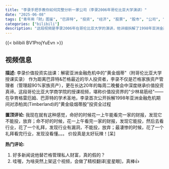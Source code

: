 ```yaml
---
title: "李录手把手教你如何完整分析一家公司（李录2006年哥伦比亚大学演讲）"
date: "2025-06-08"
tags: ["青年用「财」图鉴", "巴菲特", "投资", "经济", "股票", "股市", "公司", "价值投资", "李录", "青年用「财」图鉴6.0"]
categories: ["bilibili"]
description: "这段视频是李录2006年在哥伦比亚大学的演讲，他详细拆解了1998年亚洲金融危机期间对添柏岚(Timberland)的价值投资案例。作为芒格家族的资产管理者，李录分享了他如何分析一家公司，以及如何在危机中发现并投资“黄金烟蒂股”。这段视频被认为是价值投资界的经典教材。"
---
```


{{< bilibili BV1ProjYuEvn >}}

## 视频信息

**描述:**
李录价值投资实战课：解密亚洲金融危机中的"黄金烟蒂"（附哥伦比亚大学授课实录）
作为距离巴菲特&芒格最近的华人投资者，李录不仅是芒格家族资产管理者（管理超90%家族资产），更在长达20年的每周二晚餐会中深度继承价值投资真谛。这段哥伦比亚大学商学院的授课视频，堪称价值投资界的"少林易筋经"——在孕育格雷厄姆、巴菲特的学术圣地，李录首次公开拆解1998年亚洲金融危机期间对添柏岚(Timberland)的"黄金级烟蒂股"投资全过程

**置顶评论:**
我现在就有这种感觉，命好的时候花一上午能看完一家的财报，发现它不能投，放弃；命不好的时候，花一上午看完一家的财报，发现它能投，然后去看行业，花了一个礼拜，发现行业有漏洞，不能投，放弃；最凄惨的时候，花了一个礼拜看完行业，发现没看懂。。。
价投真是太好玩辣！[呆]

**热门评论:**
1. 好多新闻说他替芒格管理私人财富，真的假的？
2. 哇喔，为啥突然上架这个视频，会做了精校翻译[星星眼]，真棒👍
